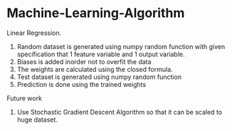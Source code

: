 # Machine-Learning-Algorithm

Linear Regression.
1) Random dataset is generated using numpy random function with given specification that 1 feature variable and 1 output variable.
2) Biases is added inorder not to overfit the data
3) The weights are calculated using the closed formula. 
4) Test dataset is generated using numpy random function
5) Prediction is done using the trained weights

Future work
1) Use Stochastic Gradient Descent Algorithm so that it can be scaled to huge dataset.
